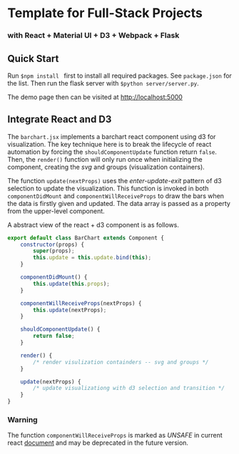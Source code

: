 # Template for Full-Stack Projects

### with React + Material UI + D3 + Webpack + Flask

## Quick Start

Run ```$npm install ``` first to install all required packages. See ```package.json``` for the list. Then run the flask server with ```$python server/server.py```.

The demo page then can be visited at [http://localhost:5000](http://localhost:5000)

## Integrate React and D3

The ```barchart.jsx``` implements a barchart react component using d3 for visualization. The key technique here is to break the lifecycle of react automation by forcing the ```shouldComponentUpdate``` function return ```false```. Then, the ```render()``` function will only run once when initializing the component, creating the *svg* and groups (visualization containers).

The function ```update(nextProps)``` uses the *enter-update-exit* pattern of d3 selection to update the visualization. This function is invoked in both ```componentDidMount``` and ```componentWillReceiveProps``` to draw the bars when the data is firstly given and updated. The data array is passed as a property from the upper-level component.

A abstract view of the react + d3 component is as follows.

```javascript
export default class BarChart extends Component {
    constructor(props) {
        super(props);
        this.update = this.update.bind(this);
    }

    componentDidMount() {
        this.update(this.props);
    }

    componentWillReceiveProps(nextProps) {
        this.update(nextProps);
    }

    shouldComponentUpdate() {
        return false;
    }

    render() {
        /* render visulization containders -- svg and groups */
    }

    update(nextProps) {
        /* update visualizationg with d3 selection and transition */
    }
}
```

### Warning

The function ```componentWillReceiveProps``` is marked as *UNSAFE* in current react [document](https://reactjs.org/docs/react-component.html#unsafe_componentwillreceiveprops) and may be deprecated in the future version.